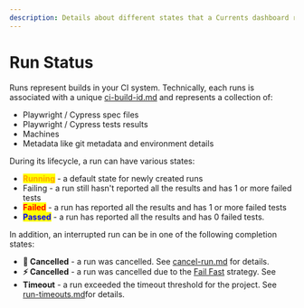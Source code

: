 ```yaml
---
description: Details about different states that a Currents dashboard run can have
---
```


# Run Status

Runs represent builds in your CI system. Technically, each runs is associated with a unique [ci-build-id.md](../../guides/ci-build-id.md "mention") and represents a collection of:

* Playwright / Cypress spec files
* Playwright / Cypress tests results
* Machines
* Metadata like git metadata and environment details

During its lifecycle, a run can have various states:

* <mark style="color:orange;">**Running**</mark> - a default state for newly created runs
* Failing - a run still hasn't reported all the results and has 1 or more failed tests
* <mark style="color:red;">**Failed**</mark> - a run has reported all the results and has 1 or more failed tests
* <mark style="color:blue;">**Passed**</mark> - a run has reported all the results and has 0 failed tests.

In addition, an interrupted run can be in one of the following completion states:

* **👤 Cancelled** - a run was cancelled. See [cancel-run.md](cancel-run.md "mention") for details.
* **⚡️ Cancelled** - a run was cancelled due to the [Fail Fast](../../guides/parallelization-guide/fail-fast-strategy.md) strategy. See&#x20;
* **Timeout** - a run exceeded the timeout threshold for the project. See [run-timeouts.md](run-timeouts.md "mention")for details.
